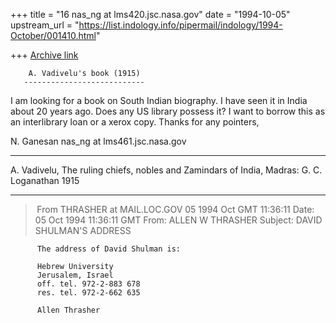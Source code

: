+++
title = "16 nas_ng at lms420.jsc.nasa.gov"
date = "1994-10-05"
upstream_url = "https://list.indology.info/pipermail/indology/1994-October/001410.html"

+++
[Archive link](https://list.indology.info/pipermail/indology/1994-October/001410.html)



        A. Vadivelu's book (1915)
       ---------------------------

I am looking for a book on South Indian biography. I have seen it
in India about 20 years ago. Does any US library possess it?
I want to borrow this as an interlibrary loan or a xerox copy.
Thanks for any pointers,

N. Ganesan
nas_ng at lms461.jsc.nasa.gov

*******************************************************************
A. Vadivelu, The ruling chiefs, nobles and Zamindars of India,
Madras: G. C. Loganathan
1915
*******************************************************************



> From THRASHER at MAIL.LOC.GOV 05 1994 Oct GMT 11:36:11
Date: 05 Oct 1994 11:36:11 GMT
From: ALLEN W THRASHER <THRASHER at MAIL.LOC.GOV>
Subject: DAVID SHULMAN'S ADDRESS

          The address of David Shulman is: 

          Hebrew University 
          Jerusalem, Israel 
          off. tel. 972-2-883 678 
          res. tel. 972-2-662 635 

          Allen Thrasher                                                    





